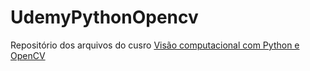 # UdemyPythonOpencv

Repositório dos arquivos do cusro [Visão computacional com Python e OpenCV](https://www.udemy.com/course/visao-computacional-com-python-e-opencv/)
